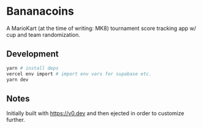 # Bananacoins

A MarioKart (at the time of writing: MK8) tournament score tracking app w/ cup and team randomization.

## Development

```bash
yarn # install deps
vercel env import # import env vars for supabase etc.
yarn dev
```

## Notes

Initially built with https://v0.dev and then ejected in order to customize further.